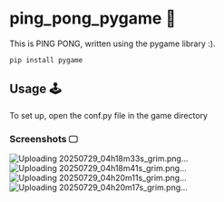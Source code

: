 # ping_pong_pygame 👾
This is PING PONG, written using the pygame library :).
```
pip install pygame
```
## Usage 🕹️
To set up, open the conf.py file in the game directory
### Screenshots 🖵
![Uploading 20250729_04h18m33s_grim.png…]()
![Uploading 20250729_04h18m41s_grim.png…]()
![Uploading 20250729_04h20m11s_grim.png…]()
![Uploading 20250729_04h20m17s_grim.png…]()

